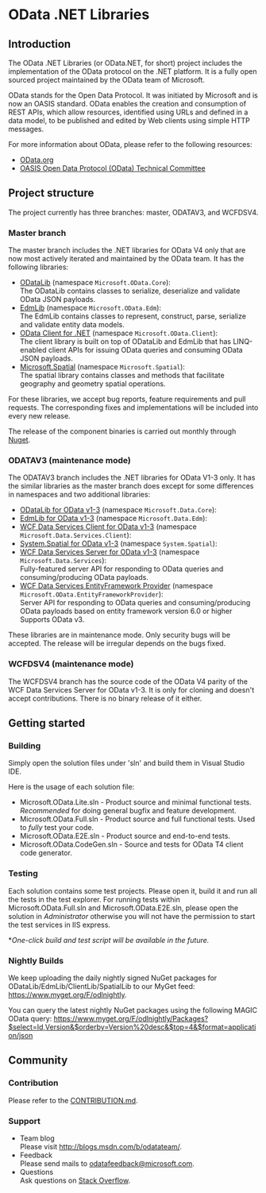 # OData .NET Libraries
## Introduction
The OData .NET Libraries (or OData.NET, for short) project includes the implementation of the OData protocol on the .NET platform. It is a fully open sourced project maintained by the OData team of Microsoft.

OData stands for the Open Data Protocol. It was initiated by Microsoft and is now an OASIS standard. OData enables the creation and consumption of REST APIs, which allow resources, identified using URLs and defined in a data model, to be published and edited by Web clients using simple HTTP messages.

For more information about OData, please refer to the following resources:

 - [OData.org](http://www.odata.org/)
 - [OASIS Open Data Protocol (OData) Technical Committee](https://www.oasis-open.org/committees/tc_home.php?wg_abbrev=odata)

## Project structure
The project currently has three branches: master, ODATAV3, and WCFDSV4. 

### Master branch
The master branch includes the .NET libraries for OData V4 only that are now most actively iterated and maintained by the OData team. It has the following libraries: 

 - [ODataLib](http://www.nuget.org/packages/Microsoft.OData.Core/) (namespace `Microsoft.OData.Core`):<br />
 The ODataLib contains classes to serialize, deserialize and validate OData JSON payloads. 
 - [EdmLib](http://www.nuget.org/packages/Microsoft.OData.Edm/) (namespace `Microsoft.OData.Edm`):<br />
 The EdmLib contains classes to represent, construct, parse, serialize and validate entity data models.
 - [OData Client for .NET](http://www.nuget.org/packages/Microsoft.OData.Client/) (namespace `Microsoft.OData.Client`):<br />
 The client library is built on top of ODataLib and EdmLib that has LINQ-enabled client APIs for issuing OData queries and consuming OData JSON payloads.
 - [Microsoft.Spatial](http://www.nuget.org/packages/Microsoft.Spatial/) (namespace `Microsoft.Spatial`):<br />
 The spatial library contains classes and methods that facilitate geography and geometry spatial operations.

For these libraries, we accept bug reports, feature requirements and pull requests. The corresponding fixes and implementations will be included into every new release.

The release of the component binaries is carried out monthly through [Nuget](http://www.nuget.org/).

### ODATAV3 (maintenance mode)

The ODATAV3 branch includes the .NET libraries for OData V1-3 only. It has the similar libraries as the master branch does except for some differences in namespaces and two additional libraries: 

 - [ODataLib for OData v1-3](http://www.nuget.org/packages/Microsoft.Data.OData/) (namespace `Microsoft.Data.Core`):
 - [EdmLib for OData v1-3](http://www.nuget.org/packages/Microsoft.Data.Edm/) (namespace `Microsoft.Data.Edm`):
 - [WCF Data Services Client for OData v1-3](http://www.nuget.org/packages/Microsoft.Data.Services.Client/) (namespace `Microsoft.Data.Services.Client`):
 - [System.Spatial for OData v1-3](http://www.nuget.org/packages/System.Spatial/) (namespace `System.Spatial`):
 - [WCF Data Services Server for OData v1-3](http://www.nuget.org/packages/Microsoft.Data.Services/) (namespace `Microsoft.Data.Services`):<br />
 Fully-featured server API for responding to OData queries and consuming/producing OData payloads.
 - [WCF Data Services EntityFramework Provider](http://www.nuget.org/packages/Microsoft.OData.EntityFrameworkProvider/) (namespace `Microsoft.OData.EntityFrameworkProvider`):<br />
 Server API for responding to OData queries and consuming/producing OData payloads based on entity framework version 6.0 or higher Supports OData v3.

These libraries are in maintenance mode. Only security bugs will be accepted. The release will be irregular depends on the bugs fixed.

### WCFDSV4 (maintenance mode)

The WCFDSV4 branch has the source code of the OData V4 parity of the WCF Data Services Server for OData v1-3. It is only for cloning and doesn't accept contributions. There is no binary release of it either.

## Getting started

### Building

Simply open the solution files under 'sln' and build them in Visual Studio IDE.

Here is the usage of each solution file:
 - Microsoft.OData.Lite.sln - Product source and minimal functional tests. *Recommended* for doing general bugfix and feature development.
 - Microsoft.OData.Full.sln - Product source and full functional tests. Used to *fully* test your code.
 - Microsoft.OData.E2E.sln - Product source and end-to-end tests.
 - Microsoft.OData.CodeGen.sln - Source and tests for OData T4 client code generator.

### Testing

Each solution contains some test projects. Please open it, build it and run all the tests in the test explorer. For running tests within Microsoft.OData.Full.sln and Microsoft.OData.E2E.sln, please open the solution in *Administrator* otherwise you will not have the permission to start the test services in IIS express.

**One-click build and test script will be available in the future.*

### Nightly Builds

We keep uploading the daily nightly signed NuGet packages for ODataLib/EdmLib/ClientLib/SpatialLib to our MyGet feed: https://www.myget.org/F/odlnightly.

You can query the latest nightly NuGet packages using the following MAGIC OData query:
https://www.myget.org/F/odlnightly/Packages?$select=Id,Version&$orderby=Version%20desc&$top=4&$format=application/json

## Community
### Contribution
Please refer to the [CONTRIBUTION.md](https://github.com/OData/odata.net/blob/master/CONTRIBUTION.md).

### Support
 - Team blog<br />
 Please visit http://blogs.msdn.com/b/odatateam/.
 - Feedback<br />
 Please send mails to [odatafeedback@microsoft.com](mailto:odatafeedback@microsoft.com).
 - Questions<br />
 Ask questions on [Stack Overflow](http://stackoverflow.com/questions/ask?tags=odata).
